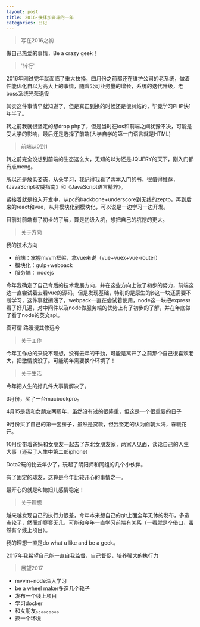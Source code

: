 ```yaml
---
layout: post
title: 2016-抉择加奋斗的一年
categories: 日记
---
```


>写在2016之初 

做自己热爱的事情，Be a crazy geek！

>'转行'

2016年刚过完年就面临了重大抉择，四月份之前都还在维护公司的老系统，做着性能优化自以为高大上的事情，随着公司业务量的增长，系统的迭代升级，老boss系统光荣退役

其实这件事情早就知道了，但是真正到换的时候还是很纠结的，毕竟学习PHP快1年半了。

转之前我就很坚定的想drop php了，但是当时在ios和前端之间犹豫不决，可能是受大学的影响，最后还是选择了前端(大学自学的第一门语言就是HTML)

>前端从0到1

转之前完全没想到前端的生态这么大，无知的以为还是JQUERY的天下，刚入门都有点meng。

所以还是放低姿态，从头学习，我记得我看了两本入门的书，很值得推荐，《JavaScript权威指南》和《JavaScript语言精粹》。

紧接着就是投入开发中，从pc的backbone+underscore到无线的zepto，再到后来的react和vue，从非模块化到模块化，可以说是一边学习一边开发。

目前对前端有了初步的了解，算是初级入坑，想把自己的坑挖的更大。

> 关于方向

我的技术方向

* 前端：掌握mvvm框架，拿vue来说（vue+vuex+vue-router）
* 模块化：gulp+webpack
* 服务端： nodejs

今年我确定了自己今后的技术发展方向，并在这些方向上做了初步的努力，前端这边一直尝试着去看vue的源码，但是发现基础，特别的是原生的js这一块还需要不断学习，这件事就搁浅了，webpack一直在尝试着使用，node这一块把express看了好几遍，对中间件以及node做服务端的优势上有了初步的了解，并在年底做了看了node的英文api。

真可谓 路漫漫其修远兮

>关于工作

今年工作总的来说不理想，没有去年的干劲，可能是离开了之前那个自己很喜欢老大，把激情换没了。可能明年需要换个环境了！

>关于生活

今年把人生的好几件大事情解决了。

3月份，买了一台macbookpro。

4月15是我和女朋友两周年，虽然没有过的很隆重，但这是一个很重要的日子

9月份买了自己的第一套房子，虽然是贷款，但我坚定的认为面朝大海，春暖花开。

10月份带着爸妈和女朋友一起去了东北女朋友家，两家人见面，谈论自己的人生大事（还买了人生中第二部iphone）

Dota2玩的比去年少了，玩起了阴阳师和同组的几个小伙伴。

有了固定的球友，这算是今年比较开心的事情之一。

最开心的就是和媳妇儿感情稳定！

> 关于理想

越来越发现自己的执行力很差，今年本来想自己的git上面全年无休的发布，多造点轮子，然而却寥寥无几，可能和今年一直学习前端有关系（一看就是个借口，虽然有个线上项目）。

我的理想一直是do what u like and be a geek。

2017年我希望自己能一直自我监督，自己督促，培养强大的执行力

> 展望2017

* mvvm+node深入学习
* be a wheel maker多造几个轮子
* 发布一个线上项目
* 学习docker
* 和女朋友。。。。。。。。。
* 换一个环境

























